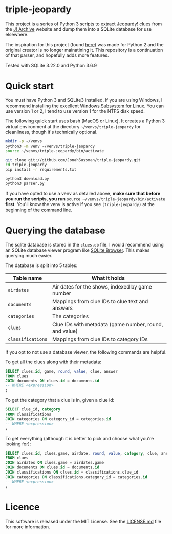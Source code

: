 # triple-jeopardy

This project is a series of Python 3 scripts to extract [Jeopardy!] clues from the [J! Archive] website and dump them into a SQLite database for use elsewhere.

The inspiration for this project (found [here](https://github.com/whymarrh/jeopardy-parser)) was made for Python 2 and the original creator is no longer mainatining it. This repository is a continuation of that parser, and hopefully adds more features.

Tested with SQLite 3.22.0 and Python 3.6.9

  [Jeopardy!]:http://www.jeopardy.com/
  [J! Archive]:http://j-archive.com/

# Quick start

You must have Python 3 and SQLite3 installed. If you are using Windows, I recommend installing the excellent [Windows Subsystem for Linux]. You can use version 1 or 2, I tend to use version 1 for the NTFS disk speed. 

The following quick start uses bash (MacOS or Linux). It creates a Python 3 virtual environment at the directory `~/venvs/triple-jeopardy` for cleanliness, though it's technically optional.

```bash
mkdir -p ~/venvs
python3 -m venv ~/venvs/triple-jeopardy
source ~/venvs/triple-jeopardy/bin/activate

git clone git://github.com/JonahSussman/triple-jeopardy.git
cd triple-jeopardy
pip install -r requirements.txt

python3 download.py
python3 parser.py
```

If you have opted to use a venv as detailed above, **make sure that before you run the scripts, you run** `source ~/venvs/triple-jeopardy/bin/activate` **first**. You'll know the venv is active if you see `(triple-jeopardy)` at the beginning of the command line.

  [Windows Subsystem for Linux]:https://docs.microsoft.com/en-us/windows/wsl/install-win10

# Querying the database

The sqlite database is stored in the `clues.db` file. I would recommend using an SQLite database viewer program like [SQLite Browser]. This makes querying much easier.

[SQLite Browser]:https://www.sqlitebrowser.org

The database is split into 5 tables:

| Table name        | What it holds                                          |
| ----------------- | ------------------------------------------------------ |
| `airdates`        | Air dates for the shows, indexed by game number        |
| `documents`       | Mappings from clue IDs to clue text and answers        |
| `categories`      | The categories                                         |
| `clues`           | Clue IDs with metadata (game number, round, and value) |
| `classifications` | Mappings from clue IDs to category IDs                 |

If you opt to not use a database viewer, the following commands are helpful.

To get all the clues along with their metadata:

```sql
SELECT clues.id, game, round, value, clue, answer
FROM clues
JOIN documents ON clues.id = documents.id
-- WHERE <expression>
;
```

To get the category that a clue is in, given a clue id:

```sql
SELECT clue_id, category
FROM classifications
JOIN categories ON category_id = categories.id
-- WHERE <expression>
;
```

To get everything (although it is better to pick and choose what you're looking for):

```sql
SELECT clues.id, clues.game, airdate, round, value, category, clue, answer
FROM clues
JOIN airdates ON clues.game = airdates.game
JOIN documents ON clues.id = documents.id
JOIN classifications ON clues.id = classifications.clue_id
JOIN categories ON classifications.category_id = categories.id
-- WHERE <expression>
;
```

# Licence

This software is released under the MIT License. See the [LICENSE.md](LICENSE.md) file for more information.